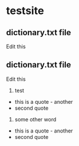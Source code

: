 # testsite

## dictionary.txt file

Edit this

## dictionary.txt file

Edit this

1. test
* this is a quote - another
* second quote
1. some other word
* this is a quote - another
* second quote
